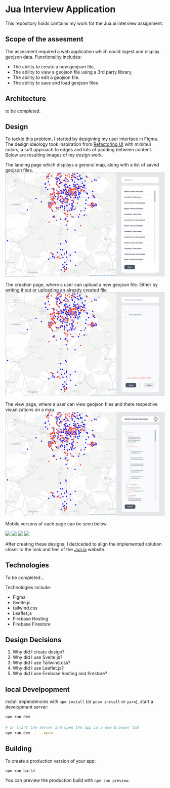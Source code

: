 # Jua Interview Application
This repository holds contains my work for the Jua.ai interview assignment.

## Scope of the assesment
The assesment required a web application which could ingest and display geojson data. Functionality includes:
* The ability to create a new geojson file,
* The ability to view a geojson file using a 3rd party library,
* The ability to edit a geojson file.
* The ability to save and load geojson files

## Architecture
to be completed.

## Design
To tackle this problem, I started by desigining my user interface in Figma. The design ideology took inspiration from [Refactoring UI](https://www.refactoringui.com/?ref=sidebar) with minimul colors, a soft approach to edges and lots of padding between content. Below are resulting images of my design work.

The landing page which displays a general map, along with a list of saved geojson files.
![home](/figma/Home.png)

The creation page, where a user can upload a new geojson file. Either by writing it out or uploading an already created file
![home](/figma/new.png)

The view page, where a user can view geojson files and there respective visualizations on a map.
![home](/figma/view.png)

Mobile versons of each page can be seen below
<p float="left">
    <img src="https://github.com/MrDaubinet/Jua-Interview-app/figma/home-mobile.png" width="100" />
    <img src="https://github.com/MrDaubinet/Jua-Interview-app/figma/new-mobile.png" width="100" /> 
    <img src="https://github.com/MrDaubinet/Jua-Interview-app/jua-interview/figma/view-mobile1.png" width="100" />
    <img src="https://github.com/MrDaubinet/Jua-Interview-app/figma/view-mobile2.png" width="100" />
</p>

After creating these designs, I deciceded to align the implemented solution closer to the look and feel of the [Jua.ia](jua.ai) website.

## Technologies
To be completed...

Technologies include:
* Figma
* Svelte.js
* tailwind.css
* Leaflet.js
* Firebase Hosting
* Firebase Firestore

## Design Decisions
1. Why did I create design?
2. Why did I use Svelte.js?
3. Why did I use Tailwind.css?
4. Why did I use Leaflet.js?
5. Why did I use Firebase hosting and firestore?
## local Develpopment

install dependencies with `npm install` (or `pnpm install` or `yarn`), start a development server:

```bash
npm run dev

# or start the server and open the app in a new browser tab
npm run dev -- --open
```

## Building

To create a production version of your app:

```bash
npm run build
```

You can preview the production build with `npm run preview`.

